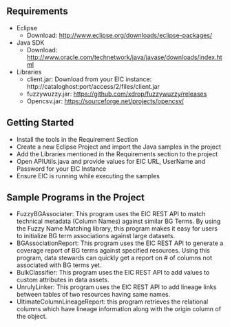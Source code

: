 Requirements
------------
* Eclipse
  * Download: http://www.eclipse.org/downloads/eclipse-packages/
* Java SDK
  * Download: http://www.oracle.com/technetwork/java/javase/downloads/index.html
* Libraries
  * client.jar: Download from your EIC instance: http://cataloghost:port/access/2/files/client.jar
  * fuzzywuzzy.jar: https://github.com/xdrop/fuzzywuzzy/releases
  * Opencsv.jar: https://sourceforge.net/projects/opencsv/
  
Getting Started
---------------
* Install the tools in the Requirement Section
* Create a new Eclipse Project and import the Java samples in the project
* Add the Libraries mentioned in the Requirements section to the project
* Open APIUtils.java and provide values for EIC URL, UserName and Password for your EIC Instance
* Ensure EIC is running while executing the samples

Sample Programs in the Project
------------------------------
* FuzzyBGAssociater: This program uses the EIC REST API to match technical metadata (Column Names) against similar BG Terms. By using the Fuzzy Name Matching library, this program makes it easy for users to initialize BG term associations against large datasets.
* BGAssociationReport: This program uses the EIC REST API to generate a coverage report of BG terms against specified resources. Using this program, data stewards can quickly get a report on # of columns not associated with BG terms yet.
* BulkClassifier: This program uses the EIC REST API to add values to custom attributes in data assets.
* UnrulyLinker: This program uses the EIC REST API to add lineage links between tables of two resources having same names.
* UltimateColumnLineageReport: this program retrieves the relational columns which have lineage information along with the origin column of the object.
